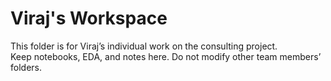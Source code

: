 # Viraj's Workspace

This folder is for Viraj’s individual work on the consulting project.  
Keep notebooks, EDA, and notes here. Do not modify other team members’ folders.